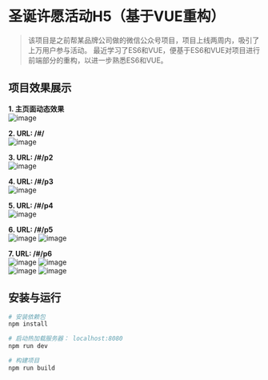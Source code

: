 # 圣诞许愿活动H5（基于VUE重构）

> 该项目是之前帮某品牌公司做的微信公众号项目，项目上线两周内，吸引了上万用户参与活动。
> 最近学习了ES6和VUE，便基于ES6和VUE对项目进行前端部分的重构，以进一步熟悉ES6和VUE。

## 项目效果展示
**1. 主页面动态效果**
<br>![image](https://raw.githubusercontent.com/gauzewang/H5-Christmas/master/static/p2.gif)

**2. URL: /#/**
<br>![image](https://raw.githubusercontent.com/gauzewang/H5-Christmas/master/static/p1.png)

**3. URL: /#/p2**
<br>![image](https://raw.githubusercontent.com/gauzewang/H5-Christmas/master/static/p2.png)

**4. URL: /#/p3**
<br>![image](https://raw.githubusercontent.com/gauzewang/H5-Christmas/master/static/p3.png)

**5. URL: /#/p4**
<br>![image](https://raw.githubusercontent.com/gauzewang/H5-Christmas/master/static/p4.png)

**6. URL: /#/p5**
<br>![image](https://raw.githubusercontent.com/gauzewang/H5-Christmas/master/static/p5_1.png)
![image](https://raw.githubusercontent.com/gauzewang/H5-Christmas/master/static/p5_2.png)

**7. URL: /#/p6**
<br>![image](https://raw.githubusercontent.com/gauzewang/H5-Christmas/master/static/p6_1.png)
![image](https://raw.githubusercontent.com/gauzewang/H5-Christmas/master/static/p6_2.png)
<br>![image](https://raw.githubusercontent.com/gauzewang/H5-Christmas/master/static/p6_3.png)
![image](https://raw.githubusercontent.com/gauzewang/H5-Christmas/master/static/p6_4.png)

## 安装与运行

``` bash
# 安装依赖包
npm install

# 启动热加载服务器： localhost:8080
npm run dev

# 构建项目
npm run build

```
